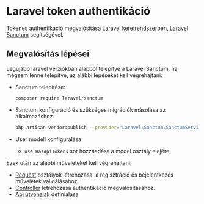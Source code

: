 # Laravel token authentikáció

Tokenes authentikáció megvalósítása Laravel keretrendszerben, [Laravel Sanctum](https://laravel.com/docs/10.x/sanctum) segítségével.

## Megvalósítás lépései

Legújabb laravel verziókban alapból telepítve a Laravel Sanctum. ha mégsem lenne telepítve, az alábbi lépéseket kell végrehajtani:

* Sanctum telepítése:

  ```sh
  composer require laravel/sanctum
  ```

* Sanctum konfiguráció és szükséges migrációk másolása az alkalmazáshoz.

  ```sh
  php artisan vendor:publish --provider="Laravel\Sanctum\SanctumServiceProvider"
  ```

* User modell konfigurálása

  * `use HasApiTokens` sor hozzáadása a model osztály elejére

Ezek után az alábbi műveleteket kell végrehajtani:

* [Request](./app/Http/Requests) osztályok létrehozása, a regisztráció és bejelentkezés műveletek validálásához.
* [Controller](./app/Http/Controllers/API/AuthController.php) létrehozása authentikáció megvalósításához.
* [Api útvonalak](./routes/api.php) definiálása
